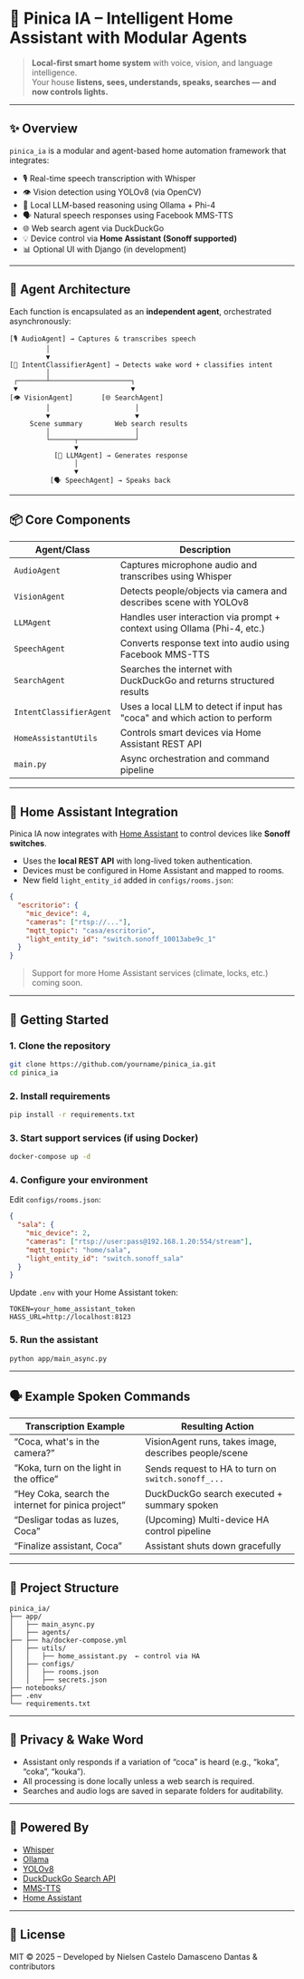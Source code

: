 
# 🏡 Pinica IA – Intelligent Home Assistant with Modular Agents

> **Local-first smart home system** with voice, vision, and language intelligence.  
> Your house **listens, sees, understands, speaks, searches — and now controls lights.**

---

## ✨ Overview

`pinica_ia` is a modular and agent-based home automation framework that integrates:

- 🎙️ Real-time speech transcription with Whisper
- 👁️ Vision detection using YOLOv8 (via OpenCV)
- 🧠 Local LLM-based reasoning using Ollama + Phi-4
- 🗣️ Natural speech responses using Facebook MMS-TTS
- 🌐 Web search agent via DuckDuckGo
- 💡 Device control via **Home Assistant (Sonoff supported)**
- 📊 Optional UI with Django (in development)

---

## 🧠 Agent Architecture

Each function is encapsulated as an **independent agent**, orchestrated asynchronously:

```
[🎙️ AudioAgent] → Captures & transcribes speech
         │
         ▼
[🧠 IntentClassifierAgent] → Detects wake word + classifies intent
         │
 ┌───────┴────────────────────┐
 ▼                            ▼
[👁️ VisionAgent]       [🌐 SearchAgent]
         │                     │
         ▼                     ▼
     Scene summary        Web search results
         │                     │
         └──────┬──────────────┘
                ▼
           [🧠 LLMAgent] → Generates response
                │
                ▼
          [🗣️ SpeechAgent] → Speaks back
```

---

## 📦 Core Components

| Agent/Class            | Description                                                                 |
|------------------------|-----------------------------------------------------------------------------|
| `AudioAgent`           | Captures microphone audio and transcribes using Whisper                    |
| `VisionAgent`          | Detects people/objects via camera and describes scene with YOLOv8          |
| `LLMAgent`             | Handles user interaction via prompt + context using Ollama (Phi-4, etc.)   |
| `SpeechAgent`          | Converts response text into audio using Facebook MMS-TTS                   |
| `SearchAgent`          | Searches the internet with DuckDuckGo and returns structured results       |
| `IntentClassifierAgent`| Uses a local LLM to detect if input has "coca" and which action to perform |
| `HomeAssistantUtils`   | Controls smart devices via Home Assistant REST API                         |
| `main.py`              | Async orchestration and command pipeline                                   |

---

## 🧩 Home Assistant Integration

Pinica IA now integrates with [Home Assistant](https://www.home-assistant.io/) to control devices like **Sonoff switches**.

- Uses the **local REST API** with long-lived token authentication.
- Devices must be configured in Home Assistant and mapped to rooms.
- New field `light_entity_id` added in `configs/rooms.json`:

```json
{
  "escritorio": {
    "mic_device": 4,
    "cameras": ["rtsp://..."],
    "mqtt_topic": "casa/escritorio",
    "light_entity_id": "switch.sonoff_10013abe9c_1"
  }
}
```

> Support for more Home Assistant services (climate, locks, etc.) coming soon.

---

## 🚀 Getting Started

### 1. Clone the repository

```bash
git clone https://github.com/yourname/pinica_ia.git
cd pinica_ia
```

### 2. Install requirements

```bash
pip install -r requirements.txt
```

### 3. Start support services (if using Docker)

```bash
docker-compose up -d
```

### 4. Configure your environment

Edit `configs/rooms.json`:

```json
{
  "sala": {
    "mic_device": 2,
    "cameras": ["rtsp://user:pass@192.168.1.20:554/stream"],
    "mqtt_topic": "home/sala",
    "light_entity_id": "switch.sonoff_sala"
  }
}
```

Update `.env` with your Home Assistant token:

```env
TOKEN=your_home_assistant_token
HASS_URL=http://localhost:8123
```

### 5. Run the assistant

```bash
python app/main_async.py
```

---

## 🗣️ Example Spoken Commands

| Transcription Example                               | Resulting Action                                            |
|-----------------------------------------------------|-------------------------------------------------------------|
| “Coca, what's in the camera?”                       | VisionAgent runs, takes image, describes people/scene       |
| “Koka, turn on the light in the office”             | Sends request to HA to turn on `switch.sonoff_...`          |
| “Hey Coka, search the internet for pinica project”  | DuckDuckGo search executed + summary spoken                 |
| “Desligar todas as luzes, Coca”                     | (Upcoming) Multi-device HA control pipeline                 |
| “Finalize assistant, Coca”                          | Assistant shuts down gracefully                             |

---

## 📂 Project Structure

```
pinica_ia/
├── app/
│   ├── main_async.py
│   ├── agents/
├── ├── ha/docker-compose.yml
│   ├── utils/
│   │   ├── home_assistant.py  ← control via HA
│   ├── configs/
│   │   ├── rooms.json
│   │   ├── secrets.json
├── notebooks/
├── .env
└── requirements.txt
```

---

## 🔐 Privacy & Wake Word

- Assistant only responds if a variation of “coca” is heard (e.g., “koka”, “coka”, “kouka”).
- All processing is done locally unless a web search is required.
- Searches and audio logs are saved in separate folders for auditability.

---

## 🧠 Powered By

- [Whisper](https://github.com/openai/whisper)
- [Ollama](https://ollama.com/)
- [YOLOv8](https://github.com/ultralytics/ultralytics)
- [DuckDuckGo Search API](https://duckduckgo.com)
- [MMS-TTS](https://github.com/facebookresearch/fairseq/tree/main/examples/mms)
- [Home Assistant](https://www.home-assistant.io/)

---

## 📘 License

MIT © 2025 – Developed by Nielsen Castelo Damasceno Dantas & contributors
